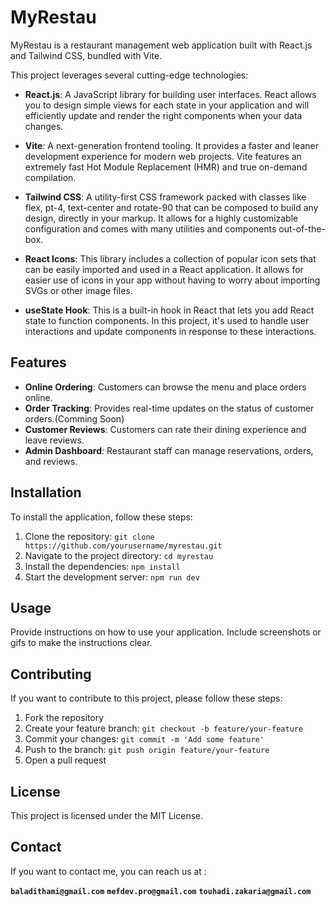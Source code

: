 # MyRestau

MyRestau is a restaurant management web application built with React.js and Tailwind CSS, bundled with Vite.

This project leverages several cutting-edge technologies:

- **React.js**: A JavaScript library for building user interfaces. React allows you to design simple views for each state in your application and will efficiently update and render the right components when your data changes.

- **Vite**: A next-generation frontend tooling. It provides a faster and leaner development experience for modern web projects. Vite features an extremely fast Hot Module Replacement (HMR) and true on-demand compilation.

- **Tailwind CSS**: A utility-first CSS framework packed with classes like flex, pt-4, text-center and rotate-90 that can be composed to build any design, directly in your markup. It allows for a highly customizable configuration and comes with many utilities and components out-of-the-box.

- **React Icons**: This library includes a collection of popular icon sets that can be easily imported and used in a React application. It allows for easier use of icons in your app without having to worry about importing SVGs or other image files.

- **useState Hook**: This is a built-in hook in React that lets you add React state to function components. In this project, it's used to handle user interactions and update components in response to these interactions.

## Features

- **Online Ordering**: Customers can browse the menu and place orders online.
- **Order Tracking**: Provides real-time updates on the status of customer orders.(Comming Soon)
- **Customer Reviews**: Customers can rate their dining experience and leave reviews.
- **Admin Dashboard**: Restaurant staff can manage reservations, orders, and reviews.

## Installation

To install the application, follow these steps:

1. Clone the repository: `git clone https://github.com/yourusername/myrestau.git`
2. Navigate to the project directory: `cd myrestau`
3. Install the dependencies: `npm install`
4. Start the development server: `npm run dev`

## Usage

Provide instructions on how to use your application. Include screenshots or gifs to make the instructions clear.

## Contributing

If you want to contribute to this project, please follow these steps:

1. Fork the repository
2. Create your feature branch: `git checkout -b feature/your-feature`
3. Commit your changes: `git commit -m 'Add some feature'`
4. Push to the branch: `git push origin feature/your-feature`
5. Open a pull request

## License

This project is licensed under the MIT License.

## Contact

If you want to contact me, you can reach us at :

**`baladithami@gmail.com`**
**`mefdev.pro@gmail.com`**
**`touhadi.zakaria@gmail.com`**
